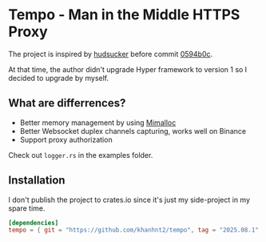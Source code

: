 # Tempo - Man in the Middle HTTPS Proxy
The project is inspired by [hudsucker](https://github.com/omjadas/hudsucker) before commit [0594b0c](https://github.com/omjadas/hudsucker/commit/0594b0c1557ab5a807d1ebb8a33d1947a9f34e6e).

At that time, the author didn't upgrade Hyper framework to version 1 so I decided to upgrade by myself.

## What are differrences?
- Better memory management by using [Mimalloc](https://github.com/microsoft/mimalloc)
- Better Websocket duplex channels capturing, works well on Binance
- Support proxy authorization

Check out `logger.rs` in the examples folder.

## Installation
I don't publish the project to crates.io since it's just my side-project in my spare time.
```toml
[dependencies]
tempo = { git = "https://github.com/khanhnt2/tempo", tag = "2025.08.1" }
```
